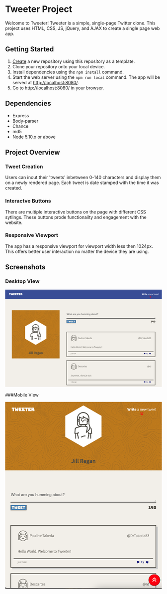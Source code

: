 # Tweeter Project

Welcome to Tweeter! Tweeter is a simple, single-page Twitter clone. This project uses HTML, CSS, JS, jQuery, and AJAX to create a single page web app. 


## Getting Started

1. [Create](https://docs.github.com/en/repositories/creating-and-managing-repositories/creating-a-repository-from-a-template) a new repository using this repository as a template.
2. Clone your repository onto your local device.
3. Install dependencies using the `npm install` command.
3. Start the web server using the `npm run local` command. The app will be served at <http://localhost:8080/>.
4. Go to <http://localhost:8080/> in your browser.

## Dependencies

- Express
- Body-parser
- Chance
- md5
- Node 5.10.x or above

## Project Overview

### Tweet Creation

Users can inout their 'tweets' inbetween 0-140 characters and display them on a newly rendered page. Each tweet is date stamped with the time it was created. 

### Interactve Buttons

There are multiple interactive buttons on the page with different CSS sytlings. These buttons prode functionailty and engagement with the website. 

### Responsive Viewport

The app has a responsive viewport for viewport width less then 1024px. This offers better user interaction no matter the device they are using. 

## Screenshots

### Desktop View

!["Screenshot of desktop view"](https://github.com/jregan95/tweeter/blob/master/desktop-view.png?raw=true)

###Mobile View

!["Screenshot of mobile view"](https://github.com/jregan95/tweeter/blob/master/mobile-view.png?raw=true)
